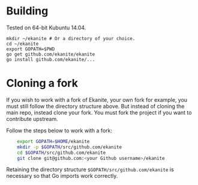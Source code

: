 # Building
Tested on 64-bit Kubuntu 14.04.

    mkdir ~/ekanite # Or a directory of your choice.
    cd ~/ekanite
    export GOPATH=$PWD
    go get github.com/ekanite/ekanite
    go install github.com/ekanite/...

# Cloning a fork
If you wish to work with a fork of Ekanite, your own fork for example, you must still follow the directory structure above. But instead of cloning the main repo, instead clone your fork. You must fork the project if you want to contribute upstream.

Follow the steps below to work with a fork:

```bash
    export GOPATH=$HOME/ekanite
    mkdir -p $GOPATH/src/github.com/ekanite
    cd $GOPATH/src/github.com/ekanite
    git clone git@github.com:<your Github username>/ekanite
```

Retaining the directory structure `$GOPATH/src/github.com/ekanite` is necessary so that Go imports work correctly.
